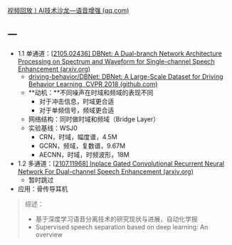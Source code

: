 [视频回放丨AI技术沙龙—语音增强 (qq.com)](https://mp.weixin.qq.com/s/TUSBZXCm0M0-lYZYgCttWg)

## 一

- 1.1 单通道：[[2105.02436\] DBNet: A Dual-branch Network Architecture Processing on Spectrum and Waveform for Single-channel Speech Enhancement (arxiv.org)](https://arxiv.org/abs/2105.02436)
  - [driving-behavior/DBNet: DBNet: A Large-Scale Dataset for Driving Behavior Learning, CVPR 2018 (github.com)](https://github.com/driving-behavior/DBNet)
  - **动机：**不同噪声在时域和频域的表现不同
    - 对于冲击信息，时域更合适
    - 对于单频信号，频域更合适
  - 网络结构：同时做时域和频域（Bridge Layer）
  - 实验基线：WSJ0
    - CRN，时域，幅度谱，4.5M
    - GCRN，频域，复数谱，9.67M
    - AECNN，时域，时频波形，18M
- 1.2 多通道：[[2107.11968\] Inplace Gated Convolutional Recurrent Neural Network For Dual-channel Speech Enhancement (arxiv.org)](https://arxiv.org/abs/2107.11968)
  - 暂时跳过
- 应用：骨传导耳机

> 综述：
>
> - 基于深度学习语音分离技术的研究现状与进展，自动化学报
> - Supervised speech separation based on deep learning: An overview